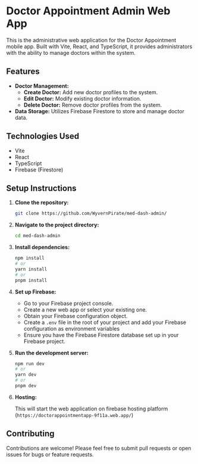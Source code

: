 # Doctor Appointment Admin Web App

This is the administrative web application for the Doctor Appointment mobile app. Built with Vite, React, and TypeScript, it provides administrators with the ability to manage doctors within the system.

## Features

-   **Doctor Management:**
    -   **Create Doctor:** Add new doctor profiles to the system.
    -   **Edit Doctor:** Modify existing doctor information.
    -   **Delete Doctor:** Remove doctor profiles from the system.
-   **Data Storage:** Utilizes Firebase Firestore to store and manage doctor data.

## Technologies Used

-   Vite
-   React
-   TypeScript
-   Firebase (Firestore)

## Setup Instructions

1.  **Clone the repository:**

    ```bash
    git clone https://github.com/WyvernPirate/med-dash-admin/
    ```

2.  **Navigate to the project directory:**

    ```bash
    cd med-dash-admin
    ```

3.  **Install dependencies:**

    ```bash
    npm install
    # or
    yarn install
    # or
    pnpm install
    ```

4.  **Set up Firebase:**
    -   Go to your Firebase project console.
    -   Create a new web app or select your existing one.
    -   Obtain your Firebase configuration object.
    -   Create a `.env` file in the root of your project and add your Firebase configuration as environment variables
    -   Ensure you have the Firebase Firestore database set up in your Firebase project.

5.  **Run the development server:**

    ```bash
    npm run dev
    # or
    yarn dev
    # or
    pnpm dev
    ```
6.  **Hosting:**

      This will start the web application on firebase hosting platform (`https://doctorappointmentapp-9f11a.web.app/`)


## Contributing

Contributions are welcome! Please feel free to submit pull requests or open issues for bugs or feature requests.
